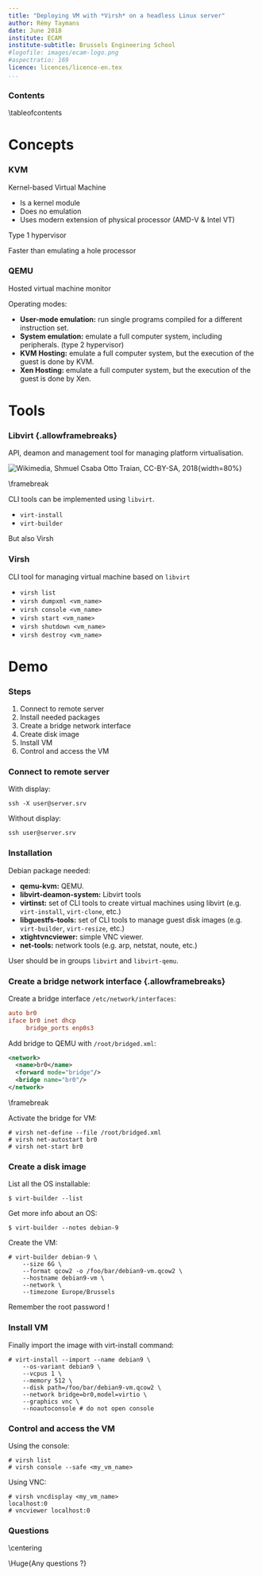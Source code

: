 ```yaml
---
title: "Deploying VM with *Virsh* on a headless Linux server"
author: Rémy Taymans
date: June 2018
institute: ECAM
institute-subtitle: Brussels Engineering School
#logofile: images/ecam-logo.png
#aspectratio: 169
licence: licences/licence-en.tex
...
```



### Contents

\tableofcontents


# Concepts

### KVM

Kernel-based Virtual Machine

- Is a kernel module
- Does no emulation
- Uses modern extension of physical processor (AMD-V & Intel VT)

Type 1 hypervisor

Faster than emulating a hole processor


### QEMU

Hosted virtual machine monitor

Operating modes:

- **User-mode emulation:** run single programs compiled for a
  different instruction set.
- **System emulation:** emulate a full computer system, including
  peripherals. (type 2 hypervisor)
- **KVM Hosting:** emulate a full computer system, but the execution of the
  guest is done by KVM.
- **Xen Hosting:** emulate a full computer system, but the execution of the
  guest is done by Xen.


# Tools


### Libvirt {.allowframebreaks}

API, deamon and management tool for managing platform virtualisation.

![Wikimedia, Shmuel Csaba Otto Traian, CC-BY-SA,
2018](images/libvirt.png){width=80%}

\framebreak

CLI tools can be implemented using `libvirt`.

- `virt-install`
- `virt-builder`

But also Virsh


### Virsh

CLI tool for managing virtual machine based on `libvirt`

- `virsh list`
- `virsh dumpxml <vm_name>`
- `virsh console <vm_name>`
- `virsh start <vm_name>`
- `virsh shutdown <vm_name>`
- `virsh destroy <vm_name>`


# Demo

### Steps

1. Connect to remote server
1. Install needed packages
1. Create a bridge network interface
1. Create disk image
1. Install VM
1. Control and access the VM


### Connect to remote server

With display:

    ssh -X user@server.srv

Without display:

    ssh user@server.srv


### Installation

Debian package needed:

- **qemu-kvm:** QEMU.
- **libvirt-deamon-system:** Libvirt tools
- **virtinst:** set of CLI tools to create virtual machines using libvirt
  (e.g. `virt-install`, `virt-clone`, etc.)
- **libguestfs-tools:** set of CLI tools to manage guest disk images
(e.g. `virt-builder`, `virt-resize`, etc.)
- **xtightvncviewer:** simple VNC viewer.
- **net-tools:** network tools (e.g. arp, netstat, noute, etc.)

User should be in groups `libvirt` and `libvirt-qemu`.


### Create a bridge network interface {.allowframebreaks}

Create a bridge interface `/etc/network/interfaces`:

```ini
auto br0
iface br0 inet dhcp
     bridge_ports enp0s3
```

Add bridge to QEMU with `/root/bridged.xml`:

```xml
<network>
  <name>br0</name>
  <forward mode="bridge"/>
  <bridge name="br0"/>
</network>
```

\framebreak

Activate the bridge for VM:

    # virsh net-define --file /root/bridged.xml
    # virsh net-autostart br0
    # virsh net-start br0


### Create a disk image

List all the OS installable:

    $ virt-builder --list

Get more info about an OS:

    $ virt-builder --notes debian-9

Create the VM:

    # virt-builder debian-9 \
        --size 6G \
        --format qcow2 -o /foo/bar/debian9-vm.qcow2 \
        --hostname debian9-vm \
        --network \
        --timezone Europe/Brussels

Remember the root password !


### Install VM

Finally import the image with virt-install command:

    # virt-install --import --name debian9 \
        --os-variant debian9 \
        --vcpus 1 \
        --memory 512 \
        --disk path=/foo/bar/debian9-vm.qcow2 \
        --network bridge=br0,model=virtio \
        --graphics vnc \
        --noautoconsole # do not open console


### Control and access the VM

Using the console:

    # virsh list
    # virsh console --safe <my_vm_name>

Using VNC:

    # virsh vncdisplay <my_vm_name>
    localhost:0
    # vncviewer localhost:0


### Questions

\centering

\Huge{Any questions ?}
